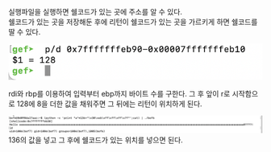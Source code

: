 실행파일을 실행하면 쉘코드가 있는 곳에 주소를 알 수 있다.    
쉘코드가 있는 곳을 저장해둔 후에 리턴이 쉘코드가 있는 곳을 가르키게 하면 쉘코드를 딸 수 있다. 


![이미비](https://github.com/79fa/SECURITY/blob/main/images/스크린샷%202021-07-19%20오후%202.44.41.png)

rdi와 rbp를 이용하여 입력부터 ebp까지 바이트 수를 구한다. 그 후 앞이 r로 시작함으로 128에 8을 더한 값을 채워주면 그 뒤에는 리턴이 위치하게 된다. 

![이니](https://github.com/79fa/SECURITY/blob/main/images/스크린샷%202021-07-19%20오후%202.52.00.png)
136의 값을 넣고 그 후에 쉘코드가 있는 위치를 넣으면 된다. 



